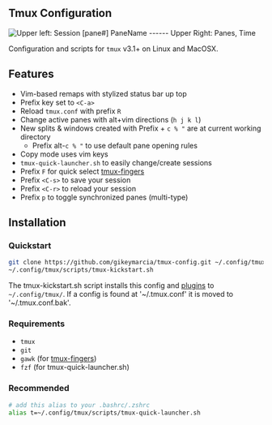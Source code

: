 ## Tmux Configuration

![][screenshot]

Configuration and scripts for `tmux` v3.1+ on Linux and MacOSX.

## Features

- Vim-based remaps with stylized status bar up top
- Prefix key set to `<C-a>`
- Reload `tmux.conf` with prefix `R`
- Change active panes with alt+vim directions (`h j k l`)
- New splits & windows created with Prefix + `c % "` are at current working directory
    - Prefix alt-`c % "` to use default pane opening rules
- Copy mode uses vim keys
- `tmux-quick-launcher.sh` to easily change/create sessions
- Prefix `F` for quick select [tmux-fingers][fingers]
- Prefix `<C-s>` to save your session
- Prefix `<C-r>` to reload your session
- Prefix `p` to toggle synchronized panes (multi-type)

## Installation

### Quickstart

```bash
git clone https://github.com/gikeymarcia/tmux-config.git ~/.config/tmux
~/.config/tmux/scripts/tmux-kickstart.sh
```

The tmux-kickstart.sh script installs this config and [plugins][tpm] to
`~/.config/tmux/`. If a config is found at '~/.tmux.conf' it is moved to
'~/.tmux.conf.bak'.

### Requirements

- `tmux`
- `git`
- `gawk` (for [tmux-fingers][fingers])
- `fzf` (for tmux-quick-launcher.sh)

### Recommended

```bash
# add this alias to your .bashrc/.zshrc
alias t=~/.config/tmux/scripts/tmux-quick-launcher.sh
```

[tpm]: <https://github.com/tmux-plugins/tpm>
"TPM: The Tmux Plugin Manager"
[fingers]: <https://github.com/Morantron/tmux-fingers>
"Tmux Fingers"
[screenshot]: <./screenshot.png>
"Upper left: Session [pane#] PaneName  ------ Upper Right: Panes, Time"
